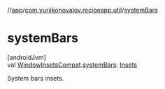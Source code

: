//[app](../../index.md)/[com.yuriikonovalov.recipeapp.util](index.md)/[systemBars](system-bars.md)

# systemBars

[androidJvm]\
val [WindowInsetsCompat](https://developer.android.com/reference/kotlin/androidx/core/view/WindowInsetsCompat.html).[systemBars](system-bars.md): [Insets](https://developer.android.com/reference/kotlin/androidx/core/graphics/Insets.html)

System bars insets.

